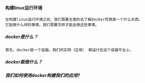 #### 构建linux运行环境
    在构建linux运行环境之前，我们需要全面的去了解docker究竟是一个什么东西，
    它能做什么样的事情，我们需要怎样才能去做这些事情。

##### docker是什么？
    首先，docker是一个容器。我们的实例（应用） 都运行在这个容器平台上。
    
    
    
##### docker能做什么？


##### 我们如何使用docker构建我们的应用?



